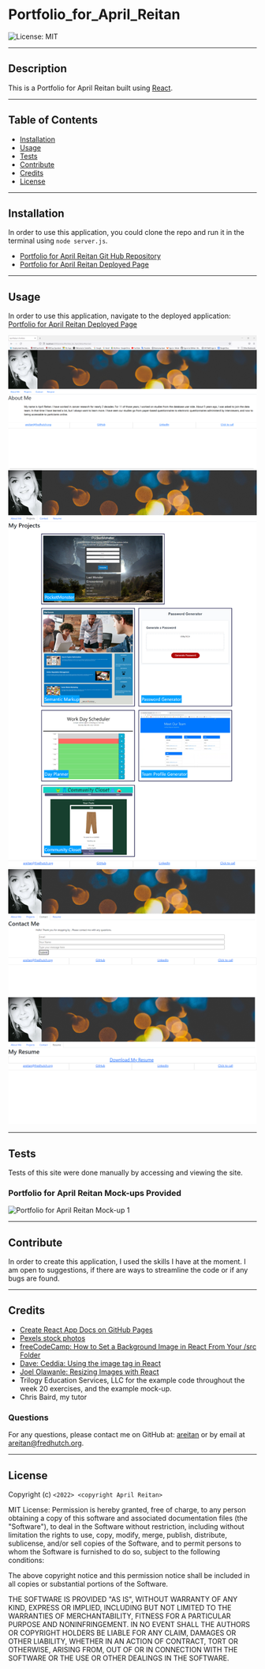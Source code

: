 # Portfolio_for_April_Reitan

![License: MIT](https://img.shields.io/badge/License-MIT-yellow.svg)

---
## Description

This is a Portfolio for April Reitan built using [React](https://www.mongodb.com/).
  

---
## Table of Contents

  - [Installation](#installation)
  - [Usage](#usage)
  - [Tests](#tests)
  - [Contribute](#contribute)
  - [Credits](#credits)
  - [License](#license)


---
## Installation

In order to use this application, you could clone the repo and run it in the terminal using ```node server.js```. 

- [Portfolio for April Reitan Git Hub Repository](https://github.com/areitan/Portfolio_for_April_Reitan)
- [Portfolio for April Reitan Deployed Page](https://areitan.github.io/Portfolio_for_April_Reitan/)


---
## Usage

In order to use this application, navigate to the deployed application: [Portfolio for April Reitan Deployed Page](https://areitan.github.io/Portfolio_for_April_Reitan/)

![Portfolio for April Reitan: About Me](/src/assets/1_aboutMe.png)
![Portfolio for April Reitan: My Projects](/src/assets/2_projects.png)
![Portfolio for April Reitan: Contact Me](/src/assets/3_contact.png)
![Portfolio for April Reitan: My Resume](/src/assets/4_resume.png)

---
## Tests

Tests of this site were done manually by accessing and viewing the site.

### Portfolio for April Reitan Mock-ups Provided
![Portfolio for April Reitan Mock-up 1](/src/assets/20-react-homework-demo-01.gif)



--- 
## Contribute

In order to create this application, I used the skills I have at the moment. I am open to suggestions, if there are ways to streamline the code or if any bugs are found.

---
## Credits

- [Create React App Docs on GitHub Pages](https://create-react-app.dev/docs/deployment/#github-pages)
- [Pexels stock photos](https://www.pexels.com/)
- [freeCodeCamp: How to Set a Background Image in React From Your /src Folder](https://www.freecodecamp.org/news/react-background-image-tutorial-how-to-set-backgroundimage-with-inline-css-style/)
- [Dave: Ceddia: Using the image tag in React](https://daveceddia.com/react-image-tag/#:~:text=Option%201%3A%20import%20the%20image,%2Fpath%2Fto%2Flogo.)
- [Joel Olawanle: Resizing Images with React](https://stackabuse.com/resizing-images-with-react/)
- Trilogy Education Services, LLC for the example code throughout the week 20 exercises, and the example mock-up.
- Chris Baird, my tutor


### Questions

For any questions, please contact me on GitHub at: [areitan](https://github.com/areitan) or by email at <areitan@fredhutch.org>.

---

## License

Copyright (c) ```<2022> <copyright April Reitan>```

MIT License:
Permission is hereby granted, free of charge, to any person obtaining a copy
of this software and associated documentation files (the "Software"), to deal
in the Software without restriction, including without limitation the rights
to use, copy, modify, merge, publish, distribute, sublicense, and/or sell
copies of the Software, and to permit persons to whom the Software is
furnished to do so, subject to the following conditions:

The above copyright notice and this permission notice shall be included in all
copies or substantial portions of the Software.

THE SOFTWARE IS PROVIDED "AS IS", WITHOUT WARRANTY OF ANY KIND, EXPRESS OR
IMPLIED, INCLUDING BUT NOT LIMITED TO THE WARRANTIES OF MERCHANTABILITY,
FITNESS FOR A PARTICULAR PURPOSE AND NONINFRINGEMENT. IN NO EVENT SHALL THE
AUTHORS OR COPYRIGHT HOLDERS BE LIABLE FOR ANY CLAIM, DAMAGES OR OTHER
LIABILITY, WHETHER IN AN ACTION OF CONTRACT, TORT OR OTHERWISE, ARISING FROM,
OUT OF OR IN CONNECTION WITH THE SOFTWARE OR THE USE OR OTHER DEALINGS IN THE
SOFTWARE.